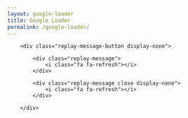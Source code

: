 ```yaml
---
layout: google-loader
title: Google Loader
permalink: /google-loader/
---
```


<div id="loading-container">
			<div id="loading-circles-container">
				<div id="loading-circle-1">
					<div id="loading-inner-circle-1" class="loading-inner-circle display-none"></div>
					<div id="loading-inner-circle-11" class="loading-inner-circle display-none"></div>
				</div>
				<div id="loading-circle-2">
					<div id="loading-inner-circle-2" class="loading-inner-circle display-none"></div>
					<div id="loading-inner-circle-22" class="loading-inner-circle display-none"></div>
				</div>
				<div id="loading-circle-3">
					<div id="loading-inner-circle-3" class="loading-inner-circle display-none"></div>
					<div id="loading-inner-circle-33" class="loading-inner-circle display-none"></div>
				</div>
				<div id="loading-circle-4">
					<div id="loading-inner-circle-4" class="loading-inner-circle display-none"></div>
					<div id="loading-inner-circle-44" class="loading-inner-circle display-none"></div>
				</div>
			</div>
		</div>
			
		<div class="replay-message-button display-none">
	
			<div class="replay-message">
				<i class="fa fa-refresh"></i>
			</div>
			
			<div class="replay-message close display-none">
				<i class="fa fa-refresh"></i>
			</div>
		
		</div>
    	
<script src="http://davemuench.com/js/jquery-2.0.0.min.js"></script>
<script src="http://davemuench.com/js/fastclick.js"></script>
<script src="http://davemuench.com/js/google-loader.js"></script>

<script>
	new Google_Loader();
</script>

</body>
